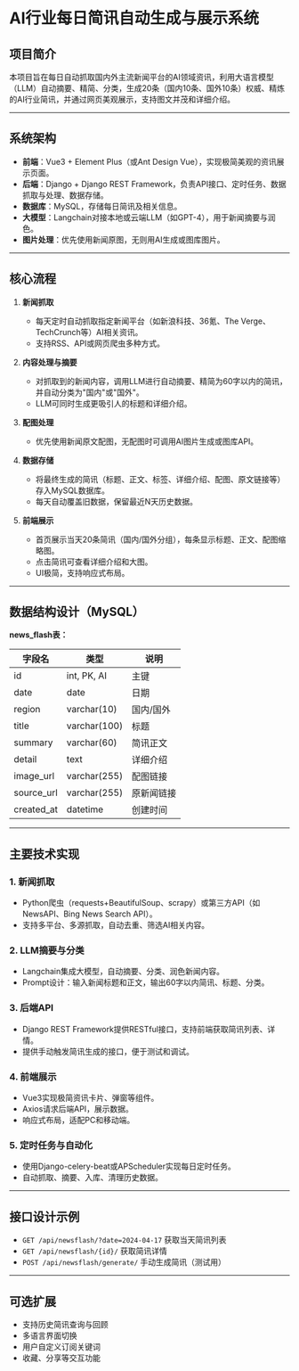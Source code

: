 # AI行业每日简讯自动生成与展示系统

## 项目简介

本项目旨在每日自动抓取国内外主流新闻平台的AI领域资讯，利用大语言模型（LLM）自动摘要、精简、分类，生成20条（国内10条、国外10条）权威、精炼的AI行业简讯，并通过网页美观展示，支持图文并茂和详细介绍。

---

## 系统架构

- **前端**：Vue3 + Element Plus（或Ant Design Vue），实现极简美观的资讯展示页面。
- **后端**：Django + Django REST Framework，负责API接口、定时任务、数据抓取与处理、数据存储。
- **数据库**：MySQL，存储每日简讯及相关信息。
- **大模型**：Langchain对接本地或云端LLM（如GPT-4），用于新闻摘要与润色。
- **图片处理**：优先使用新闻原图，无则用AI生成或图库图片。

---

## 核心流程

1. **新闻抓取**
   - 每天定时自动抓取指定新闻平台（如新浪科技、36氪、The Verge、TechCrunch等）AI相关资讯。
   - 支持RSS、API或网页爬虫多种方式。

2. **内容处理与摘要**
   - 对抓取到的新闻内容，调用LLM进行自动摘要、精简为60字以内的简讯，并自动分类为"国内"或"国外"。
   - LLM可同时生成更吸引人的标题和详细介绍。

3. **配图处理**
   - 优先使用新闻原文配图，无配图时可调用AI图片生成或图库API。

4. **数据存储**
   - 将最终生成的简讯（标题、正文、标签、详细介绍、配图、原文链接等）存入MySQL数据库。
   - 每天自动覆盖旧数据，保留最近N天历史数据。

5. **前端展示**
   - 首页展示当天20条简讯（国内/国外分组），每条显示标题、正文、配图缩略图。
   - 点击简讯可查看详细介绍和大图。
   - UI极简，支持响应式布局。

---

## 数据结构设计（MySQL）

**news_flash表：**

| 字段名         | 类型           | 说明           |
| -------------- | -------------- | -------------- |
| id             | int, PK, AI    | 主键           |
| date           | date           | 日期           |
| region         | varchar(10)    | 国内/国外      |
| title          | varchar(100)   | 标题           |
| summary        | varchar(60)    | 简讯正文       |
| detail         | text           | 详细介绍       |
| image_url      | varchar(255)   | 配图链接       |
| source_url     | varchar(255)   | 原新闻链接     |
| created_at     | datetime       | 创建时间       |

---

## 主要技术实现

### 1. 新闻抓取
- Python爬虫（requests+BeautifulSoup、scrapy）或第三方API（如NewsAPI、Bing News Search API）。
- 支持多平台、多源抓取，自动去重、筛选AI相关内容。

### 2. LLM摘要与分类
- Langchain集成大模型，自动摘要、分类、润色新闻内容。
- Prompt设计：输入新闻标题和正文，输出60字以内简讯、标题、分类。

### 3. 后端API
- Django REST Framework提供RESTful接口，支持前端获取简讯列表、详情。
- 提供手动触发简讯生成的接口，便于测试和调试。

### 4. 前端展示
- Vue3实现极简资讯卡片、弹窗等组件。
- Axios请求后端API，展示数据。
- 响应式布局，适配PC和移动端。

### 5. 定时任务与自动化
- 使用Django-celery-beat或APScheduler实现每日定时任务。
- 自动抓取、摘要、入库、清理历史数据。

---

## 接口设计示例

- `GET /api/newsflash/?date=2024-04-17` 获取当天简讯列表
- `GET /api/newsflash/{id}/` 获取简讯详情
- `POST /api/newsflash/generate/` 手动生成简讯（测试用）

---

## 可选扩展

- 支持历史简讯查询与回顾
- 多语言界面切换
- 用户自定义订阅关键词
- 收藏、分享等交互功能 